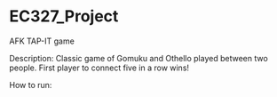 # EC327_Project
AFK TAP-IT game

Description:
Classic game of Gomuku and Othello played between two people. First player to connect five in a row wins!

How to run:
